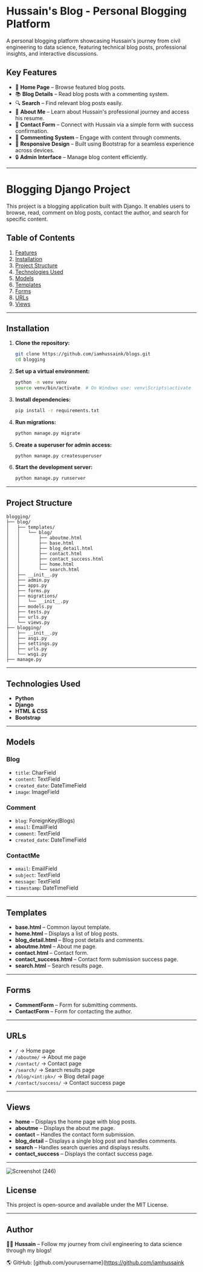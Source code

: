 # Hussain's Blog - Personal Blogging Platform

A personal blogging platform showcasing Hussain's journey from civil engineering to data science, featuring technical blog posts, professional insights, and interactive discussions.

## Key Features

- 🚀 **Home Page** – Browse featured blog posts.
- 📚 **Blog Details** – Read blog posts with a commenting system.
- 🔍 **Search** – Find relevant blog posts easily.
- 📄 **About Me** – Learn about Hussain's professional journey and access his resume.
- 📧 **Contact Form** – Connect with Hussain via a simple form with success confirmation.
- 💬 **Commenting System** – Engage with content through comments.
- 🎨 **Responsive Design** – Built using Bootstrap for a seamless experience across devices.
- 🔒 **Admin Interface** – Manage blog content efficiently.

---

# Blogging Django Project

This project is a blogging application built with Django. It enables users to browse, read, comment on blog posts, contact the author, and search for specific content.

## Table of Contents

1. [Features](#key-features)
2. [Installation](#installation)
3. [Project Structure](#project-structure)
4. [Technologies Used](#technologies-used)
5. [Models](#models)
6. [Templates](#templates)
7. [Forms](#forms)
8. [URLs](#urls)
9. [Views](#views)

---

## Installation

1. **Clone the repository:**
   ```bash
   git clone https://github.com/iamhussaink/blogs.git
   cd blogging
   ```  
2. **Set up a virtual environment:**  
   ```bash
   python -m venv venv
   source venv/bin/activate  # On Windows use: venv\Scripts\activate
   ```  
3. **Install dependencies:**  
   ```bash
   pip install -r requirements.txt
   ```  
4. **Run migrations:**  
   ```bash
   python manage.py migrate
   ```  
5. **Create a superuser for admin access:**  
   ```bash
   python manage.py createsuperuser
   ```  
6. **Start the development server:**  
   ```bash
   python manage.py runserver
   ```  

---

## Project Structure

```
blogging/
├── blog/
│   ├── templates/
│   │   └── blog/
│   │       ├── aboutme.html
│   │       ├── base.html
│   │       ├── blog_detail.html
│   │       ├── contact.html
│   │       ├── contact_success.html
│   │       ├── home.html
│   │       └── search.html
│   ├── __init__.py
│   ├── admin.py
│   ├── apps.py
│   ├── forms.py
│   ├── migrations/
│   │   └── __init__.py
│   ├── models.py
│   ├── tests.py
│   ├── urls.py
│   └── views.py
├── blogging/
│   ├── __init__.py
│   ├── asgi.py
│   ├── settings.py
│   ├── urls.py
│   └── wsgi.py
├── manage.py
```

---

## Technologies Used

- **Python**
- **Django**
- **HTML & CSS**
- **Bootstrap**

---

## Models

### **Blog**
- `title`: CharField
- `content`: TextField
- `created_date`: DateTimeField
- `image`: ImageField

### **Comment**
- `blog`: ForeignKey(Blogs)
- `email`: EmailField
- `comment`: TextField
- `created_date`: DateTimeField

### **ContactMe**
- `email`: EmailField
- `subject`: TextField
- `message`: TextField
- `timestamp`: DateTimeField

---

## Templates

- **base.html** – Common layout template.
- **home.html** – Displays a list of blog posts.
- **blog_detail.html** – Blog post details and comments.
- **aboutme.html** – About me page.
- **contact.html** – Contact form.
- **contact_success.html** – Contact form submission success page.
- **search.html** – Search results page.

---

## Forms

- **CommentForm** – Form for submitting comments.
- **ContactForm** – Form for contacting the author.

---

## URLs

- `/` → Home page
- `/aboutme/` → About me page
- `/contact/` → Contact page
- `/search/` → Search results page
- `/blog/<int:pk>/` → Blog detail page
- `/contact/success/` → Contact success page

---

## Views

- **home** – Displays the home page with blog posts.
- **aboutme** – Displays the about me page.
- **contact** – Handles the contact form submission.
- **blog_detail** – Displays a single blog post and handles comments.
- **search** – Handles search queries and displays results.
- **contact_success** – Displays the contact success page.

---

![Screenshot (246)](https://github.com/user-attachments/assets/9d13968d-23f3-4a34-8ffc-183be097606e)


## License

This project is open-source and available under the MIT License.

---

## Author

👨‍💻 **Hussain** – Follow my journey from civil engineering to data science through my blogs!


🌎 GitHub: [github.com/yourusername](https://github.com/iamhussaink

